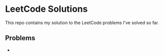 # LeetCode Solutions

This repo contains my solution to the LeetCode problems I've solved so far.

## Problems
  - 
